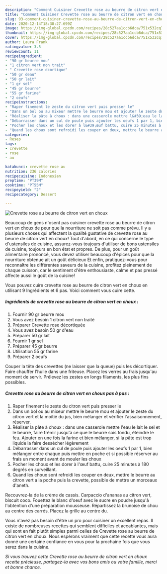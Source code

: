 ```yaml
---
description: "Comment Cuisiner Crevette rose au beurre de citron vert en choux"
title: "Comment Cuisiner Crevette rose au beurre de citron vert en choux"
slug: 93-comment-cuisiner-crevette-rose-au-beurre-de-citron-vert-en-choux
date: 2020-12-14T18:38:27.699Z
image: https://img-global.cpcdn.com/recipes/28c527aa1ccb6dca/751x532cq70/crevette-rose-au-beurre-de-citron-vert-en-choux-photo-principale-de-la-recette.jpg
thumbnail: https://img-global.cpcdn.com/recipes/28c527aa1ccb6dca/751x532cq70/crevette-rose-au-beurre-de-citron-vert-en-choux-photo-principale-de-la-recette.jpg
cover: https://img-global.cpcdn.com/recipes/28c527aa1ccb6dca/751x532cq70/crevette-rose-au-beurre-de-citron-vert-en-choux-photo-principale-de-la-recette.jpg
author: Laura Frank
ratingvalue: 3.5
reviewcount: 11
recipeingredient:
- "90 gr beurre mou"
- "1 citron vert non trait"
- " Crevette rose dcortique"
- "50 gr deau"
- "50 gr lait"
- "1 gr sel"
- "45 gr beurre"
- "55 gr farine"
- "2 oeufs"
recipeinstructions:
- "Raper finement le zeste du citron vert puis presser le"
- "Dans un bol ou au mixeur mettre le beurre mou et ajouter le zeste du citron vert et la moitié du jus, bien mélanger et vérifier l&#39;assaisonnement, réserver."
- "Réaliser la pâte à choux : dans une casserole mettre l&#39;eau le lait le sel et le beurre, faire frémir jusqu&#39;à ce que le beurre sois fondu, éteindre le feu. Ajouter en une fois la farine et bien mélanger, si la pâte est trop liquide la faire dessécher légèrement"
- "Débarrasser dans un cul de poule puis ajouter les oeufs 1 par 1, bien mélanger entre chaque puis mettre en poche et si possible réserver au frais un moment avant de mouler les choux"
- "Pocher les choux et les dorer à l&#39;œuf battu, cuire 25 minutes à 180 degrés en surveillant."
- "Quand les choux sont refroidi les couper en deux, mettre le beurre au citron vert a la poche puis la crevette, possible de mettre un morceaux d&#39;aneth."
categories:
- Resep
tags:
- crevette
- rose
- au

katakunci: crevette rose au 
nutrition: 236 calories
recipecuisine: Indonesian
preptime: "PT39M"
cooktime: "PT55M"
recipeyield: "2"
recipecategory: Dessert

---
```



![Crevette rose au beurre de citron vert en choux](https://img-global.cpcdn.com/recipes/28c527aa1ccb6dca/751x532cq70/crevette-rose-au-beurre-de-citron-vert-en-choux-photo-principale-de-la-recette.jpg)

Beaucoup de gens n'osent pas cuisiner crevette rose au beurre de citron vert en choux de peur que la nourriture ne soit pas comme prévu. Il y a plusieurs choses qui affectent la qualité gustative de crevette rose au beurre de citron vert en choux! Tout d'abord, en ce qui concerne le type d'ustensiles de cuisine, assurez-vous toujours d'utiliser de bons ustensiles de cuisine, toujours en bon état et propres. De plus, pour un goût alimentaire prononcé, vous devez utiliser beaucoup d'épices pour que la nourriture obtenue ait un goût délicieux Et enfin, pratiquez-vous pour reconnaître les différentes saveurs de la cuisine, profitez pleinement de chaque cuisson, car le sentiment d'être enthousiaste, calme et pas pressé affecte aussi le goût de la cuisine!

<!--inarticleads1-->

Vous pouvez cuire crevette rose au beurre de citron vert en choux en utilisant 9 Ingrédients et 6 pas. Voici comment vous cuire cette.

##### Ingrédients de crevette rose au beurre de citron vert en choux :

1. Fournir 90 gr beurre mou
1. Vous avez besoin 1 citron vert non traité
1. Préparer  Crevette rose décortiquée
1. Vous avez besoin 50 gr d&#39;eau
1. Préparer 50 gr lait
1. Fournir 1 gr sel
1. Préparer 45 gr beurre
1. Utilisation 55 gr farine
1. Préparer 2 oeufs


Couper la tête des crevettes (ne laisser que la queue) puis les décortiquer. Faire chauffer l&#39;huile dans une friteuse. Placez les verres au frais jusqu&#39;au moment de servir. Prélevez les zestes en longs filaments, les plus fins possibles. 

<!--inarticleads2-->

##### Crevette rose au beurre de citron vert en choux pas à pas :

1. Raper finement le zeste du citron vert puis presser le
1. Dans un bol ou au mixeur mettre le beurre mou et ajouter le zeste du citron vert et la moitié du jus, bien mélanger et vérifier l&#39;assaisonnement, réserver.
1. Réaliser la pâte à choux : dans une casserole mettre l&#39;eau le lait le sel et le beurre, faire frémir jusqu&#39;à ce que le beurre sois fondu, éteindre le feu. Ajouter en une fois la farine et bien mélanger, si la pâte est trop liquide la faire dessécher légèrement
1. Débarrasser dans un cul de poule puis ajouter les oeufs 1 par 1, bien mélanger entre chaque puis mettre en poche et si possible réserver au frais un moment avant de mouler les choux
1. Pocher les choux et les dorer à l&#39;œuf battu, cuire 25 minutes à 180 degrés en surveillant.
1. Quand les choux sont refroidi les couper en deux, mettre le beurre au citron vert a la poche puis la crevette, possible de mettre un morceaux d&#39;aneth.


Recouvrez-la de la crème de cassis. Carpaccio d&#39;ananas au citron vert, biscuit coco. Fouettez le blanc d&#39;oeuf avec le sucre en poudre jusqu&#39;à l&#39;obtention d&#39;une préparation mousseuse. Répartissez la brunoise de chou au centre des carrés. Placez la grille au centre du. 

<!--inarticleads1-->

<p>
Vous n'avez pas besoin d'être un pro pour cuisiner un excellent repas. Il existe de nombreuses recettes qui semblent difficiles et accablantes, mais qui sont en fait plutôt simples parmi celles de Crevette rose au beurre de citron vert en choux. Nous espérons vraiment que cette recette vous aura donné une certaine confiance en vous pour la prochaine fois que vous serez dans la cuisine.
</p>

<p>
<i>Si vous trouvez cette Crevette rose au beurre de citron vert en choux recette précieuse, partagez-la avec vos bons amis ou votre famille, merci et bonne chance.</i>
</p>
